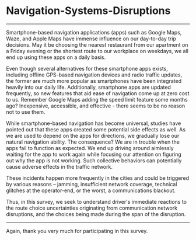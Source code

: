 # Navigation-Systems-Disruptions
  
***
Smartphone-based navigation applications (apps) such as Google Maps, Waze, and Apple Maps have immense influence on our day-to-day trip decisions. May it be choosing the nearest restaurant from our apartment on a Friday evening or the shortest route to our workplace on weekdays, we all end up using these apps on a daily basis.
 
Even though several alternatives for these smartphone apps exists, including offline GPS-based navigation devices and radio traffic updates, the former are much more popular as smartphones have been integrated heavily into our daily life. Additionally, smartphone apps are updated frequently, so new features that aid ease of navigation come up at zero cost to us. Remember Google Maps adding the speed limit feature some months ago? Inexpensive, accessible, and effective - there seems to be no reason not to use them.
 
While smartphone-based navigation has become universal, studies have pointed out that these apps created some potential side effects as well. As we are used to depend on the apps for directions, we gradually lose our natural navigation ability. The consequence? We are in trouble when the apps fail to function as expected. We end up driving around aimlessly waiting for the app to work again while focusing our attention on figuring out why the app is not working. Such collective behaviors can potentially cause adverse effects in the traffic network.
 
These incidents happen more frequently in the cities and could be triggered by various reasons – jamming, insufficient network coverage, technical glitches at the operator-end, or the worst, a communications blackout.
 
Thus, in this survey, we seek to understand driver's immediate reactions to the route choice uncertainties originating from communication network disruptions, and the choices being made during the span of the disruption.
 
***
Again, thank you very much for participating in this survey.
 
